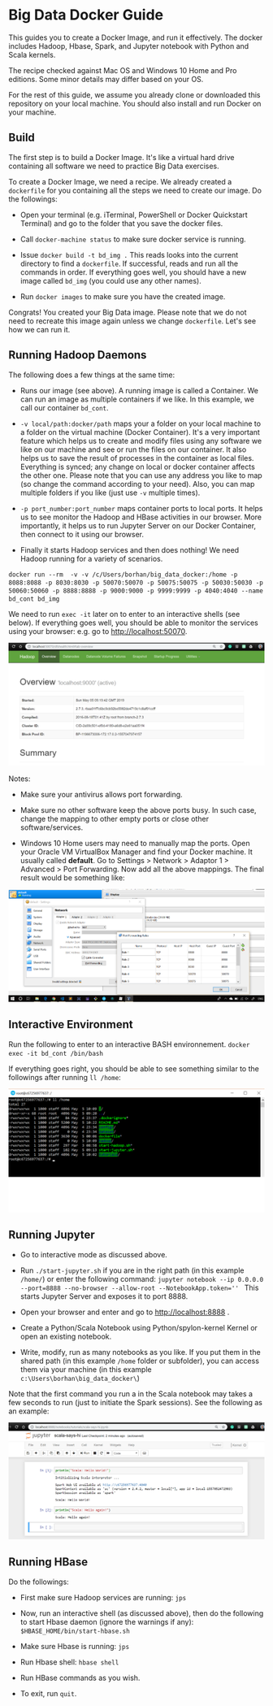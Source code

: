 # Big Data Docker Guide
This guides you to create a Docker Image, and run it effectively. The docker includes Hadoop, Hbase, Spark, and Jupyter notebook with Python and Scala kernels.

The recipe checked against Mac OS and Windows 10 Home and Pro editions. Some minor details may differ based on your OS. 

For the rest of this guide, we assume you already clone or downloaded this repository on your local machine. You should also install and run Docker on your machine.

## Build

The first step is to build a Docker Image. It's like a virtual hard drive containing all software we need to practice Big Data exercises.

To create a Docker Image, we need a recipe. We already created a `dockerfile` for you containing all the steps we need to create our image. Do the followings:

* Open your terminal (e.g. iTerminal, PowerShell or Docker Quickstart Terminal) and go to the folder that you save the docker files. 

* Call `docker-machine status` to make sure docker service is running.

* Issue `docker build -t bd_img .` This reads looks into the current directory to find a `dockerfile`. If successful, reads and run all the commands in order. If everything goes well, you should have a new image called `bd_img` (you could use any other names).

* Run `docker images` to make sure you have the created image.

Congrats! You created your Big Data image. Please note that we do not need to recreate this image again unless we change `dockerfile`. Let's see how we can run it.

## Running Hadoop Daemons

The following does a few things at the same time:

* Runs our image (see above). A running image is called a Container. We can run an image as multiple containers if we like. In this example, we call our container `bd_cont`.

* `-v local/path:docker/path` maps your a folder on your local machine to a folder on the virtual machine (Docker Container). It's a very important feature which helps us to create and modify files using any software we like on our machine and see or run the files on our container. It also helps us to save the result of processes in the container as local files. Everything is synced; any change on local or docker container affects the other one. Please note that you can use any address you like to map (so change the command according to your need). Also, you can map multiple folders if you like (just use `-v` multiple times).

* `-p port_number:port_number` maps container ports to local ports. It helps us to see monitor the Hadoop and HBase activities in our browser. More importantly, it helps us to run Jupyter Server on our Docker Container, then connect to it using our browser.

* Finally it starts Hadoop services and then does nothing! We need Hadoop running for a variety of scenarios. 

```
docker run --rm  -v -v /c/Users/borhan/big_data_docker:/home -p 8088:8088 -p 8030:8030 -p 50070:50070 -p 50075:50075 -p 50030:50030 -p 50060:50060 -p 8888:8888 -p 9000:9000 -p 9999:9999 -p 4040:4040 --name bd_cont bd_img 
```

We need to run `exec -it` later on to enter to an interactive shells (see below).
If everything goes well, you should be able to monitor the services using your browser: e.g. go to [http://localhost:50070](http://localhost:50070).

![Localhost 50070](./tutorials/000_docker/localhost_50070.png) 


Notes: 

* Make sure your antivirus allows port forwarding. 

* Make sure no other software keep the above ports busy. In such case, change the mapping to other empty ports or close other software/services.

* Windows 10 Home users may need to manually map the ports. Open your Oracle VM VirtualBox Manager and find your Docker machine. It usually called **default**. Go to Settings >  Network > Adaptor 1 > Advanced > Port Forwarding. Now add all the above mappings. The final result would be something like:

![Virtual Box Settings](./tutorials/000_docker/VirtualBox_Settings.png) 

## Interactive Environment

Run the following to enter to an interactive BASH environnement.
`docker exec -it bd_cont /bin/bash`

If everything goes right, you should be able to see something similar to the followings after running `ll /home`:

![Shared Folder](./tutorials/000_docker/shared_folder.png) 


## Running Jupyter

* Go to interactive mode as discussed above.

* Run `./start-jupyter.sh` if you are in the right path (in this example `/home/`) or enter the following command:
`jupyter notebook --ip 0.0.0.0 --port=8888 --no-browser --allow-root --NotebookApp.token='' `
 This starts Jupyter Server and exposes it to port 8888.

* Open your browser and enter and go to
[http://localhost:8888](http://localhost:8888) .

* Create a Python/Scala Notebook using Python/spylon-kernel Kernel or open an existing notebook.

* Write, modify, run as many notebooks as you like. If you put them in the shared path (in this example `/home` folder or subfolder), you can access them via your machine (in this example `c:\Users\borhan\big_data_docker\`)

Note that the first command you run a in the Scala notebook may takes a few seconds to run (just to initiate the Spark sessions). See the following as an example:

![Spylon Kernel](./tutorials/000_docker/spylon_kernel.png) 

## Running HBase

Do the followings:

* First make sure Hadoop services are running: `jps`

* Now, run an interactive shell (as discussed above), then do the following to start Hbase daemon (ignore the warnings if any):
`$HBASE_HOME/bin/start-hbase.sh`

* Make sure Hbase is running: `jps`

* Run Hbase shell: `hbase shell`

* Run HBase commands as you wish.

* To exit, run `quit`.

